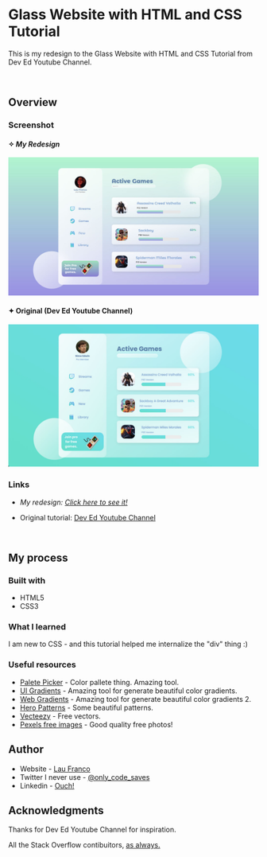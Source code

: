 # Glass Website with HTML and CSS Tutorial
This is my redesign to the Glass Website with HTML and CSS Tutorial from Dev Ed Youtube Channel. 

<br>

## Overview

### Screenshot

#### ✧  _My Redesign_

![](./images/my-redesign.jpg)

#### ✦  Original (Dev Ed Youtube Channel)
![](./images/original.jpg)


### Links
- _My redesign:_ [_Click here to see it!_](https:/) 

- Original tutorial: [Dev Ed Youtube Channel](https://www.youtube.com/watch?v=O7WbVj5apxU&t=262s)

<br>

## My process

### Built with

- HTML5
- CSS3


### What I learned

I am new to CSS - and this tutorial helped me internalize the "div" thing :)


### Useful resources

- [Palete Picker](https://coolors.co) - Color pallete thing. Amazing tool.
- [UI Gradients](https://uigradients.com) - Amazing tool for generate beautiful color gradients. 
- [Web Gradients](https://webgradients.com/) - Amazing tool for generate beautiful color gradients 2. 
- [Hero Patterns](https://heropatterns.com) - Some beautiful patterns.
- [Vecteezy](https://www.vecteezy.com) - Free vectors.
- [Pexels free images](https://www.pexels.com/) - Good quality free photos!



## Author

- Website - [Lau Franco](https://onlycodesaves.wordpress.com/)
- Twitter I never use - [@only_code_saves](https://twitter.com/only_code_saves)
- Linkedin - [Ouch!](https://www.linkedin.com/in/laurianne-franco-de-lima/)

## Acknowledgments

Thanks for Dev Ed Youtube Channel for inspiration. 

All the Stack Overflow contibuitors, [as always.](
https://stackoverflow.com)



